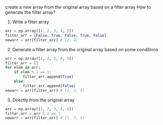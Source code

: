create a new array from the original array based on a filter array 
How to generate the filter array?
1. Write a filter array 	
```python
arr = np.array([1, 2, 3, 4, 5])
filter_arr = [False, True, False, True, False]
newarr = arr[filter_arr] # [2, 4]
```
2. Generate a filter array from the original array based on some conditions 
```python 
arr = np.array([1, 2, 3, 4, 5])
filter_arr = []
for elem in arr:
	if elem % 2 == 1:
		filter_arr.append(True)
	else:
		filter_arr.append(False)
newarr = arr[filter_arr] # [1, 3, 5]
```
3. Directly from the original array 
```python 
arr = np.array([1, 2, 3, 4, 5])
filter_arr = arr % 2 == 1
newarr = arr[filter_arr] # [1, 3, 5]
```
